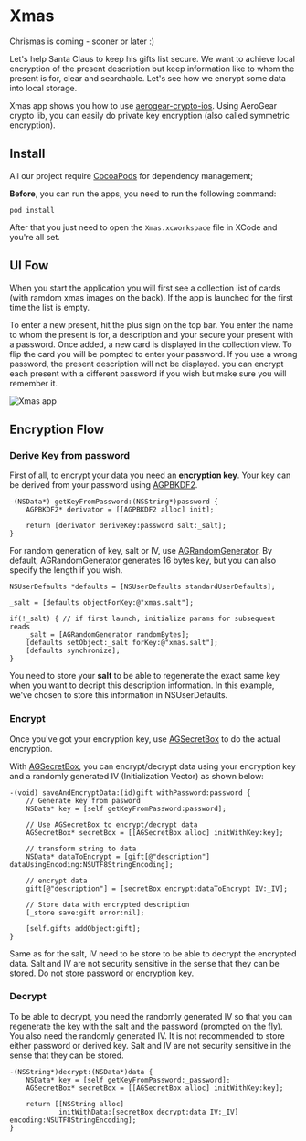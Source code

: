 Xmas
==============
Chrismas is coming - sooner or later :)

Let's help Santa Claus to keep his gifts list secure. We want to achieve local encryption of the present description but keep information like to whom the present is for, clear and searchable. Let's see how we encrypt some data into local storage.

Xmas app shows you how to use [aerogear-crypto-ios](https://github.com/aerogear/aerogear-crypto-ios). Using AeroGear crypto lib, you can easily do private key encryption (also called symmetric encryption).

## Install
All our project require [CocoaPods](http://cocoapods.org/) for dependency management;

**Before**, you can run the apps, you need to run the following command:

    pod install

After that you just need to open the ```Xmas.xcworkspace``` file in XCode and you're all set.
## UI Fow 
When you start the application you will first see a collection list of cards (with ramdom xmas images on the back). If the app is launched for the first time the list is empty. 

To enter a new present, hit the plus sign on the top bar. You enter the name to whom the present is for, a description and your secure your present with a password. Once added, a new card is displayed in the collection view. To flip the card you will be pompted to enter your password. If you use a wrong password, the present description will not be displayed. you can encrypt each present with a different password if you wish but make sure you will remember it.

![Xmas app](https://github.com/corinnekrych/aerogear-ios-cookbook/raw/master/Xmas/Xmas/Resources/images/xmas-flow.png "xmas")

## Encryption Flow

### Derive Key from password
First of all, to encrypt your data you need an **encryption key**. Your key can be derived from your password using [AGPBKDF2](http://aerogear.org/docs/specs/aerogear-crypto-ios/Classes/AGPBKDF2.html). 

	-(NSData*) getKeyFromPassword:(NSString*)password {
	    AGPBKDF2* derivator = [[AGPBKDF2 alloc] init];
	    
	    return [derivator deriveKey:password salt:_salt];
	}

For random generation of key, salt or IV, use [AGRandomGenerator](http://aerogear.org/docs/specs/aerogear-crypto-ios/Classes/AGRandomGenerator.html). By default, AGRandomGenerator generates 16 bytes key, but you can also specify the length if you wish.

    NSUserDefaults *defaults = [NSUserDefaults standardUserDefaults];
    
    _salt = [defaults objectForKey:@"xmas.salt"];
    
    if(!_salt) { // if first launch, initialize params for subsequent reads
        _salt = [AGRandomGenerator randomBytes];
        [defaults setObject:_salt forKey:@"xmas.salt"];
        [defaults synchronize];
    }

You need to store your **salt** to be able to regenerate the exact same key when you want to decript this description information. In this example, we've chosen to store this information in NSUserDefaults.

### Encrypt
Once you've got your encryption key, use [AGSecretBox](http://aerogear.org/docs/specs/aerogear-crypto-ios/Classes/AGSecretBox.html) to do the actual encryption.

With [AGSecretBox](http://aerogear.org/docs/specs/aerogear-crypto-ios/Classes/AGSecretBox.html), you can encrypt/decrypt data using your encryption key and a randomly generated IV (Initialization Vector) as shown below:

	-(void) saveAndEncryptData:(id)gift withPassword:password {
	    // Generate key from pasword
	    NSData* key = [self getKeyFromPassword:password];
	    
	    // Use AGSecretBox to encrypt/decrypt data
	    AGSecretBox* secretBox = [[AGSecretBox alloc] initWithKey:key];
	    
	    // transform string to data
	    NSData* dataToEncrypt = [gift[@"description"] dataUsingEncoding:NSUTF8StringEncoding];
	    
	    // encrypt data
	    gift[@"description"] = [secretBox encrypt:dataToEncrypt IV:_IV];
	    
	    // Store data with encrypted description
	    [_store save:gift error:nil];
	    
	    [self.gifts addObject:gift];
	}

Same as for the salt, IV need to be store to be able to decrypt the encrypted data. Salt and IV are not security sensitive in the sense that they can be stored. Do not store password or encryption key.

### Decrypt

To be able to decrypt, you need the randomly generated IV so that you can regenerate the key with the salt and the password (prompted on the fly). You also need the randomly generated IV.
It is not recommended to store either password or derived key. Salt and IV are not security sensitive in the sense that they can be stored.

	-(NSString*)decrypt:(NSData*)data {
	    NSData* key = [self getKeyFromPassword:_password];
	    AGSecretBox* secretBox = [[AGSecretBox alloc] initWithKey:key];

	    return [[NSString alloc]
	            initWithData:[secretBox decrypt:data IV:_IV] encoding:NSUTF8StringEncoding];
	}





